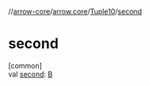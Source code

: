 //[arrow-core](../../../index.md)/[arrow.core](../index.md)/[Tuple10](index.md)/[second](second.md)

# second

[common]\
val [second](second.md): [B](index.md)
